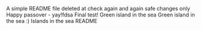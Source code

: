 A simple README file
deleted at
check again
and again
safe changes only
Happy passover - yay!fdsa
Final test!
Green island in the sea
Green island in the sea :)
Islands in the sea
README
